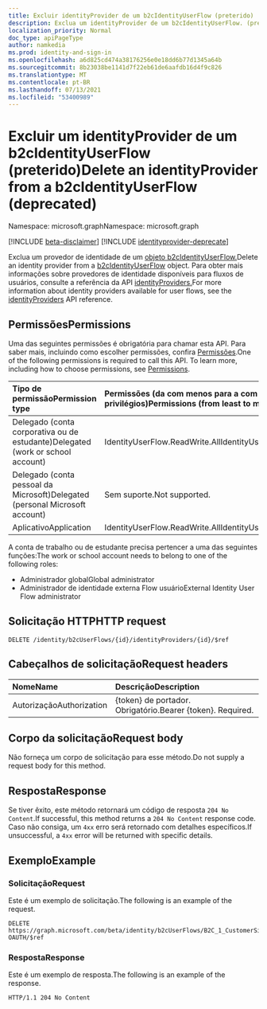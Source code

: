 ```yaml
---
title: Excluir identityProvider de um b2cIdentityUserFlow (preterido)
description: Exclua um identityProvider de um b2cIdentityUserFlow. (preterido)
localization_priority: Normal
doc_type: apiPageType
author: namkedia
ms.prod: identity-and-sign-in
ms.openlocfilehash: a6d825cd474a38176256e0e18dd6b77d1345a64b
ms.sourcegitcommit: 8b23038be1141d7f22eb61de6aafdb16d4f9c826
ms.translationtype: MT
ms.contentlocale: pt-BR
ms.lasthandoff: 07/13/2021
ms.locfileid: "53400989"
---
```

# <a name="delete-an-identityprovider-from-a-b2cidentityuserflow-deprecated"></a><span data-ttu-id="67ca4-104">Excluir um identityProvider de um b2cIdentityUserFlow (preterido)</span><span class="sxs-lookup"><span data-stu-id="67ca4-104">Delete an identityProvider from a b2cIdentityUserFlow (deprecated)</span></span>

<span data-ttu-id="67ca4-105">Namespace: microsoft.graph</span><span class="sxs-lookup"><span data-stu-id="67ca4-105">Namespace: microsoft.graph</span></span>

[!INCLUDE [beta-disclaimer](../../includes/beta-disclaimer.md)]
[!INCLUDE [identityprovider-deprecate](../../includes/identityprovider-deprecate.md)]

<span data-ttu-id="67ca4-106">Exclua um provedor de identidade de um [objeto b2cIdentityUserFlow.](../resources/b2cidentityuserflow.md)</span><span class="sxs-lookup"><span data-stu-id="67ca4-106">Delete an identity provider from a [b2cIdentityUserFlow](../resources/b2cidentityuserflow.md) object.</span></span> <span data-ttu-id="67ca4-107">Para obter mais informações sobre provedores de identidade disponíveis para fluxos de usuários, consulte a referência da API [identityProviders.](../resources/identityprovider.md)</span><span class="sxs-lookup"><span data-stu-id="67ca4-107">For more information about identity providers available for user flows, see the [identityProviders](../resources/identityprovider.md) API reference.</span></span>

## <a name="permissions"></a><span data-ttu-id="67ca4-108">Permissões</span><span class="sxs-lookup"><span data-stu-id="67ca4-108">Permissions</span></span>

<span data-ttu-id="67ca4-p103">Uma das seguintes permissões é obrigatória para chamar esta API. Para saber mais, incluindo como escolher permissões, confira [Permissões](/graph/permissions-reference).</span><span class="sxs-lookup"><span data-stu-id="67ca4-p103">One of the following permissions is required to call this API. To learn more, including how to choose permissions, see [Permissions](/graph/permissions-reference).</span></span>

|<span data-ttu-id="67ca4-111">Tipo de permissão</span><span class="sxs-lookup"><span data-stu-id="67ca4-111">Permission type</span></span>      | <span data-ttu-id="67ca4-112">Permissões (da com menos para a com mais privilégios)</span><span class="sxs-lookup"><span data-stu-id="67ca4-112">Permissions (from least to most privileged)</span></span>              |
|:--------------------|:---------------------------------------------------------|
|<span data-ttu-id="67ca4-113">Delegado (conta corporativa ou de estudante)</span><span class="sxs-lookup"><span data-stu-id="67ca4-113">Delegated (work or school account)</span></span>|<span data-ttu-id="67ca4-114">IdentityUserFlow.ReadWrite.All</span><span class="sxs-lookup"><span data-stu-id="67ca4-114">IdentityUserFlow.ReadWrite.All</span></span>|
|<span data-ttu-id="67ca4-115">Delegado (conta pessoal da Microsoft)</span><span class="sxs-lookup"><span data-stu-id="67ca4-115">Delegated (personal Microsoft account)</span></span>| <span data-ttu-id="67ca4-116">Sem suporte.</span><span class="sxs-lookup"><span data-stu-id="67ca4-116">Not supported.</span></span>|
|<span data-ttu-id="67ca4-117">Aplicativo</span><span class="sxs-lookup"><span data-stu-id="67ca4-117">Application</span></span>| <span data-ttu-id="67ca4-118">IdentityUserFlow.ReadWrite.All</span><span class="sxs-lookup"><span data-stu-id="67ca4-118">IdentityUserFlow.ReadWrite.All</span></span>|

<span data-ttu-id="67ca4-119">A conta de trabalho ou de estudante precisa pertencer a uma das seguintes funções:</span><span class="sxs-lookup"><span data-stu-id="67ca4-119">The work or school account needs to belong to one of the following roles:</span></span>

* <span data-ttu-id="67ca4-120">Administrador global</span><span class="sxs-lookup"><span data-stu-id="67ca4-120">Global administrator</span></span>
* <span data-ttu-id="67ca4-121">Administrador de identidade externa Flow usuário</span><span class="sxs-lookup"><span data-stu-id="67ca4-121">External Identity User Flow administrator</span></span>

## <a name="http-request"></a><span data-ttu-id="67ca4-122">Solicitação HTTP</span><span class="sxs-lookup"><span data-stu-id="67ca4-122">HTTP request</span></span>

<!-- { "blockType": "ignored" } -->

```http
DELETE /identity/b2cUserFlows/{id}/identityProviders/{id}/$ref
```

## <a name="request-headers"></a><span data-ttu-id="67ca4-123">Cabeçalhos de solicitação</span><span class="sxs-lookup"><span data-stu-id="67ca4-123">Request headers</span></span>

|<span data-ttu-id="67ca4-124">Nome</span><span class="sxs-lookup"><span data-stu-id="67ca4-124">Name</span></span>|<span data-ttu-id="67ca4-125">Descrição</span><span class="sxs-lookup"><span data-stu-id="67ca4-125">Description</span></span>|
|:---------------|:----------|
|<span data-ttu-id="67ca4-126">Autorização</span><span class="sxs-lookup"><span data-stu-id="67ca4-126">Authorization</span></span>|<span data-ttu-id="67ca4-p104">{token} de portador. Obrigatório.</span><span class="sxs-lookup"><span data-stu-id="67ca4-p104">Bearer {token}. Required.</span></span>|

## <a name="request-body"></a><span data-ttu-id="67ca4-129">Corpo da solicitação</span><span class="sxs-lookup"><span data-stu-id="67ca4-129">Request body</span></span>

<span data-ttu-id="67ca4-130">Não forneça um corpo de solicitação para esse método.</span><span class="sxs-lookup"><span data-stu-id="67ca4-130">Do not supply a request body for this method.</span></span>

## <a name="response"></a><span data-ttu-id="67ca4-131">Resposta</span><span class="sxs-lookup"><span data-stu-id="67ca4-131">Response</span></span>

<span data-ttu-id="67ca4-132">Se tiver êxito, este método retornará um código de resposta `204 No Content`.</span><span class="sxs-lookup"><span data-stu-id="67ca4-132">If successful, this method returns a `204 No Content` response code.</span></span> <span data-ttu-id="67ca4-133">Caso não consiga, um `4xx` erro será retornado com detalhes específicos.</span><span class="sxs-lookup"><span data-stu-id="67ca4-133">If unsuccessful, a `4xx` error will be returned with specific details.</span></span>

## <a name="example"></a><span data-ttu-id="67ca4-134">Exemplo</span><span class="sxs-lookup"><span data-stu-id="67ca4-134">Example</span></span>

### <a name="request"></a><span data-ttu-id="67ca4-135">Solicitação</span><span class="sxs-lookup"><span data-stu-id="67ca4-135">Request</span></span>

<span data-ttu-id="67ca4-136">Este é um exemplo de solicitação.</span><span class="sxs-lookup"><span data-stu-id="67ca4-136">The following is an example of the request.</span></span>

<!-- {
  "blockType": "request",
  "name": "delete_b2xUserFlows_identityProviders_1"
}
-->

``` http
DELETE https://graph.microsoft.com/beta/identity/b2cUserFlows/B2C_1_CustomerSignUp/identityProviders/Facebook-OAUTH/$ref
```

### <a name="response"></a><span data-ttu-id="67ca4-137">Resposta</span><span class="sxs-lookup"><span data-stu-id="67ca4-137">Response</span></span>

<span data-ttu-id="67ca4-138">Este é um exemplo de resposta.</span><span class="sxs-lookup"><span data-stu-id="67ca4-138">The following is an example of the response.</span></span>

<!-- {
  "blockType": "response",
  "truncated": true
} -->

```http
HTTP/1.1 204 No Content
```
